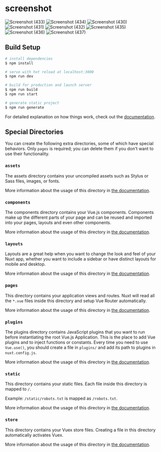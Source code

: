 # screenshot

![Screenshot (433)](https://github.com/sonalikari/social-media-app/assets/90141326/ebcc9ffd-8c8e-4896-9555-6ca405ac7f69)
![Screenshot (434)](https://github.com/sonalikari/social-media-app/assets/90141326/94bb5d8f-c2a7-4fbd-9a42-5ab8cd29b11b)
![Screenshot (430)](https://github.com/sonalikari/social-media-app/assets/90141326/a8e5d6ed-8c75-40a6-9036-1545bec32b24)
![Screenshot (431)](https://github.com/sonalikari/social-media-app/assets/90141326/462f1089-8f24-440b-aaf0-42890575c2db)
![Screenshot (432)](https://github.com/sonalikari/social-media-app/assets/90141326/f09bf2a0-a64b-4cf9-a2c1-793b8ff306b4)
![Screenshot (435)](https://github.com/sonalikari/social-media-app/assets/90141326/a2d5d502-ee55-4454-a8cc-d36cfb4b6977)
![Screenshot (436)](https://github.com/sonalikari/social-media-app/assets/90141326/76e01f3b-1967-4895-981e-d3a34086cbfe)
![Screenshot (437)](https://github.com/sonalikari/social-media-app/assets/90141326/17846c15-6c86-450c-9d63-47eed4744b32)



## Build Setup

```bash
# install dependencies
$ npm install

# serve with hot reload at localhost:3000
$ npm run dev

# build for production and launch server
$ npm run build
$ npm run start

# generate static project
$ npm run generate
```

For detailed explanation on how things work, check out the [documentation](https://nuxtjs.org).

## Special Directories

You can create the following extra directories, some of which have special behaviors. Only `pages` is required; you can delete them if you don't want to use their functionality.

### `assets`

The assets directory contains your uncompiled assets such as Stylus or Sass files, images, or fonts.

More information about the usage of this directory in [the documentation](https://nuxtjs.org/docs/2.x/directory-structure/assets).

### `components`

The components directory contains your Vue.js components. Components make up the different parts of your page and can be reused and imported into your pages, layouts and even other components.

More information about the usage of this directory in [the documentation](https://nuxtjs.org/docs/2.x/directory-structure/components).

### `layouts`

Layouts are a great help when you want to change the look and feel of your Nuxt app, whether you want to include a sidebar or have distinct layouts for mobile and desktop.

More information about the usage of this directory in [the documentation](https://nuxtjs.org/docs/2.x/directory-structure/layouts).

### `pages`

This directory contains your application views and routes. Nuxt will read all the `*.vue` files inside this directory and setup Vue Router automatically.

More information about the usage of this directory in [the documentation](https://nuxtjs.org/docs/2.x/get-started/routing).

### `plugins`

The plugins directory contains JavaScript plugins that you want to run before instantiating the root Vue.js Application. This is the place to add Vue plugins and to inject functions or constants. Every time you need to use `Vue.use()`, you should create a file in `plugins/` and add its path to plugins in `nuxt.config.js`.

More information about the usage of this directory in [the documentation](https://nuxtjs.org/docs/2.x/directory-structure/plugins).

### `static`

This directory contains your static files. Each file inside this directory is mapped to `/`.

Example: `/static/robots.txt` is mapped as `/robots.txt`.

More information about the usage of this directory in [the documentation](https://nuxtjs.org/docs/2.x/directory-structure/static).

### `store`

This directory contains your Vuex store files. Creating a file in this directory automatically activates Vuex.

More information about the usage of this directory in [the documentation](https://nuxtjs.org/docs/2.x/directory-structure/store).
